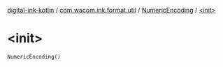 [digital-ink-kotlin](../../index.md) / [com.wacom.ink.format.util](../index.md) / [NumericEncoding](index.md) / [&lt;init&gt;](./-init-.md)

# &lt;init&gt;

`NumericEncoding()`